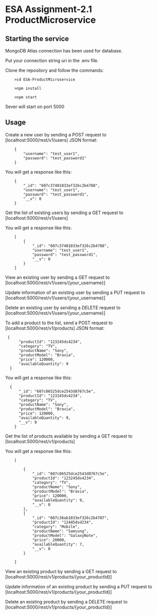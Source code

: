 # ESA Assignment-2.1 ProductMicroservice
## Starting the service
MongoDB Atlas connection has been used for database.

Put your connection string uri in the .env file.

Clone the repository and follow the commands:

        >cd ESA-ProductMicroservice

        >npm install

        >npm start

Sever will start on port 5000
## Usage
Create a new user by sending a POST request to [localhost:5000/rest/v1/users] JSON format:

        {
            "username": "test_user1",
        	"password": "test_password1"
        }
You will get a response like this:

        {
        	"_id": "607c37401033ef326c2b4708",
        	"username": "test_user1",
        	"password": "test_password1",
        	"__v": 0
        }
        
Get the list of existing users by sending a GET request to [localhost:5000/rest/v1/users]

You will get a response like this:

        [
            {
                "_id": "607c37401033ef326c2b4708",
                "username": "test_user1",
                "password": "test_password1",
                "__v": 0
            }
        ]

View an existing user by sending a GET request to [localhost:5000/rest/v1/users/{your_username}]

Update information of an existing user by sending a PUT request to [localhost:5000/rest/v1/users/{your_username}]

Delete an existing user by sending a DELETE request to [localhost:5000/rest/v1/users/{your_username}]

To add a product to the list, send a POST request to [localhost:5000/rest/v1/products] JSON format:

     {
          "productId": "123245ds4234",
          "category": "TV",
          "productName": "Sony",
          "productModel": "Bravia",
          "price": 120000,
          "availableQuantity": 9
      }
        
 You will get a response like this:
 
      {
          "_id": "607c06525dce2543d8767c5e",
          "productId": "123245ds4234",
          "category": "TV",
          "productName": "Sony",
          "productModel": "Bravia",
          "price": 120000,
          "availableQuantity": 9,
          "__v": 0
        }
 
 Get the list of products available by sending a GET request to [localhost:5000/rest/v1/products]
 
 You will get a response like this:
 
        [

            {
                "_id": "607c06525dce2543d8767c5e",
                "productId": "123245ds4234",
                "category": "TV",
                "productName": "Sony",
                "productModel": "Bravia",
                "price": 120000,
                "availableQuantity": 9,
                "__v": 0
            },
            {
                "_id": "607c36ab1033ef326c2b4707",
                "productId": "12445dsd234",
                "category": "Mobile",
                "productName": "Samsung",
                "productModel": "GalaxyNote",
                "price": 20000,
                "availableQuantity": 7,
                "__v": 0
            }

        ]
   
View an existing product by sending a GET request to [localhost:5000/rest/v1/products/{your_productId}]

Update information of an existing product by sending a PUT request to [localhost:5000/rest/v1/products/{your_productId}]

Delete an existing product by sending a DELETE request to [localhost:5000/rest/v1/products/{your_productId}]


